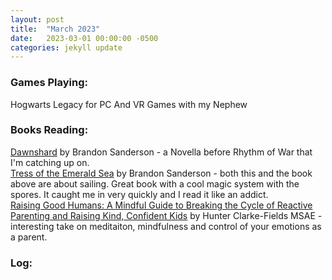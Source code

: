 ```yaml
---
layout: post
title:  "March 2023"
date:   2023-03-01 00:00:00 -0500
categories: jekyll update
---
```


### Games Playing:
Hogwarts Legacy for PC
And VR Games with my Nephew


### Books Reading:
[Dawnshard][ds] by Brandon Sanderson - a Novella before Rhythm of War that I'm catching up on.<br>
[Tress of the Emerald Sea][tress] by Brandon Sanderson - both this and the book above are about sailing. Great book with a cool magic system with the spores. It caught me in very quickly and I read it like an addict.<br>
[Raising Good Humans: A Mindful Guide to Breaking the Cycle of Reactive Parenting and Raising Kind, Confident Kids][humans] by Hunter Clarke-Fields MSAE - interesting take on meditaiton, mindfulness and control of your emotions as a parent.<br>


### Log:


[ds]: https://www.amazon.com/Audible-Dawnshard-Stormlight-Archive/dp/B0B75LSVVX/ref=sr_1_1?crid=2VVMH2WWXF9XW&keywords=dawnshard+sanderson&qid=1678912932&sprefix=dawnshar+sanderson%2Caps%2C101&sr=8-1
[tress]: https://www.amazon.com/Trenza-del-Esmeralda-Tress-Emerald/dp/B0BT256RGS/ref=sr_1_1?crid=1LE2QQC6RYTI7&keywords=brandon+sanderson+tress&qid=1678913089&s=audible&sprefix=brandon+sanderson+tress%2Caudible%2C97&sr=1-1
[humans]: https://www.amazon.com/Raising-Good-Humans-Parenting-Confident/dp/B08FW8M7WG/ref=sr_1_1?keywords=raising+good+humans&qid=1678913227&s=audible&sprefix=raising%2Caudible%2C97&sr=1-1
